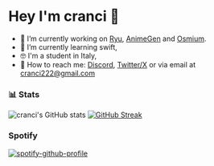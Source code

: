 # Hey I'm cranci 👋

- :telescope: I’m currently working on [Ryu](https://github.com/cranci1/Ryu), [AnimeGen](https://github.com/cranci1/AnimeGen/) and [Osmium](https://github.com/cranci1/Osmium).
- :seedling: I’m currently learning swift,
- 🤓 I'm a student in Italy,
- 📮 How to reach me: [Discord](https://discord.com/users/908762694096654397), [Twitter/X](https://twitter.com/cranci_) or via email at [cranci222@gmail.com](mailto:cranci222@gmail.com)

### :bar_chart: Stats
![cranci's GitHub stats](https://github-readme-stats.vercel.app/api?username=cranci1&show_icons=true&hide_border=true&theme=tokyonight)
[![GitHub Streak](https://streak-stats.demolab.com?user=cranci1&hide_border=true&theme=tokyonight&date_format=j%20M%5B%20Y%5D)](https://git.io/streak-stats)

### Spotify

[![spotify-github-profile](https://spotify-github-profile.kittinanx.com/api/view?uid=31pmruh3bpkzpxz23vawcpop2ivi&cover_image=true&theme=novatorem&show_offline=true&background_color=121212&interchange=false&bar_color=53b14f&bar_color_cover=false)](https://github.com/kittinan/spotify-github-profile)
